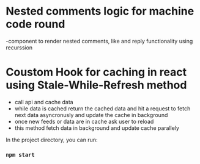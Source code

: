 # Nested comments logic for machine code round

  -component to render nested comments, like and reply functionality using recurssion

# Coustom Hook for caching in react using Stale-While-Refresh method
  - call api and cache data
  - while data is cached return the cached data and hit a request to fetch next data asyncronusly and update the cache in background
  - once new feeds or data are in cache ask user to reload 
  - this method fetch data in background and update cache parallely

In the project directory, you can run:

### `npm start`
